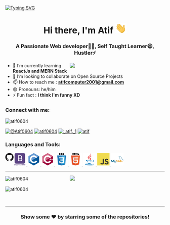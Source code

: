 [![Typing SVG](https://readme-typing-svg.herokuapp.com?font=Yanone+Kaffeesatz&color=40cfcd&size=64&center=true&vCenter=true&width=1000&height=200&lines=Hi+%F0%9F%91%8B%2C+I'm+Atif;A+Passionate+Web+Developer👨‍💻)](https://git.io/typing-svg)
<h1 align="center">Hi there, I'm Atif <img src="https://github.com/ABSphreak/ABSphreak/blob/master/gifs/Hi.gif" width="35px"></h1>
<h3 align="center">A Passionate Web developer👨‍💻, Self Taught Learner😄, Hustler⚡</h3>



<img align="right" src="https://media.giphy.com/media/LmNwrBhejkK9EFP504/giphy.gif" width="300" />

- 🌱 I’m currently learning **ReactJs and MERN Stack**
- 👯 I’m looking to collaborate on Open Source Projects
- 📫 How to reach me : **atifcomputer2001@gmail.com**
- 😄 Pronouns: he/him
- ⚡ Fun fact : **I think I'm funny XD**


<h3 align="left">Connect with me:</h3>


<p align="left"> <img src="https://komarev.com/ghpvc/?username=atif0604&label=Profile%20views&color=0e75b6&style=flat&color=blueviolet" alt="atif0604" /></p>
<p align="left">
<a href="https://twitter.com/Atif0604" target="blank">
  <img align="center" src="https://img.shields.io/badge/-@Atif0604-1ca0f1?style=flat&labelColor=1ca0f1&logo=twitter&logoColor=white&link=https://twitter.com/Atif0604"alt="@Atif0604" /></a>
<a href="https://linkedin.com/in/atif0604" target="blank">
  <img align="center" src="https://img.shields.io/badge/-atif0604-blue?style=flat&logo=Linkedin&logoColor=white&link=https://www.linkedin.com/in/atif0604/" alt="atif0604"  /></a>
<a href="https://instagram.com/_atif._1" target="blank">
  <img align="center" src="https://img.shields.io/badge/-@_atif._1-purple?style=flat&logo=instagram&logoColor=white&link=https://instagram.com/_atif._1/" alt="_atif._1"  /></a>
  <a href="mailto:atifcomputer2001@gmail.com" target="blank">
  <img align="center" src="https://img.shields.io/badge/-atifcomputer2001-c14438?style=flat&logo=Gmail&logoColor=white&link=mailto:atifcomputer2001@gmail.com" alt="atif"  /></a>
</p>


<h3 align="left">Languages and Tools:</h3>
<p align="left"> 
  <a href="https://getbootstrap.com" target="_blank">
    <img src="https://raw.githubusercontent.com/devicons/devicon/master/icons/bootstrap/bootstrap-plain-wordmark.svg" alt="bootstrap" width="40px" height="40px"/> 
  </a> 
  <a href="https://www.cprogramming.com/" target="_blank">
    <img src="https://raw.githubusercontent.com/devicons/devicon/master/icons/c/c-original.svg" alt="c" width="40px" height="40px"/> 
  </a> <a href="https://www.w3schools.com/cpp/" target="_blank"> <img src="https://raw.githubusercontent.com/devicons/devicon/master/icons/cplusplus/cplusplus-original.svg" alt="cplusplus" width="40" height="40"/> </a> 
  <a href="https://www.w3schools.com/css/" target="_blank">
  <img src="https://raw.githubusercontent.com/devicons/devicon/master/icons/css3/css3-original-wordmark.svg" alt="css3" width="40px" height="40px"/>  </a> 
  <a href="https://github.com/" target="_blank">
    <img align="left" alt="GitHub" width="26px" src="https://raw.githubusercontent.com/github/explore/78df643247d429f6cc873026c0622819ad797942/topics/github/github.png" /> </a> 
  <a href="https://www.w3.org/html/" target="_blank"> 
    <img src="https://raw.githubusercontent.com/devicons/devicon/master/icons/html5/html5-original-wordmark.svg" alt="html5" width="40" height="40"/> </a> 
  <a href="https://www.java.com" target="_blank"> 
    <img src="https://raw.githubusercontent.com/devicons/devicon/master/icons/java/java-original.svg" alt="java" width="40" height="40"/> </a>
  <a href="https://developer.mozilla.org/en-US/docs/Web/JavaScript" target="_blank"> 
    <img src="https://raw.githubusercontent.com/devicons/devicon/master/icons/javascript/javascript-original.svg" alt="javascript" width="40" height="40"/> </a> 
  <a href="https://www.mysql.com/" target="_blank"> 
    <img src="https://raw.githubusercontent.com/devicons/devicon/master/icons/mysql/mysql-original-wordmark.svg" alt="mysql" width="40" height="40"/> </a>
</p>
<hr>
<img align="right" src="https://github.com/Atif0604/Atif0604/blob/main/unnamed.gif" width="300" />
<p align="left">
  <img align="center" src="https://github-readme-stats.vercel.app/api/top-langs?username=atif0604&show_icons=true&locale=en&layout=compact&theme=tokyonight" alt="atif0604" />
</p>

<p align="left">
  <img align="center" src="https://github-readme-stats.vercel.app/api?username=atif0604&theme=tokyonight&show_icons=true&locale=en" alt="atif0604" />
</p>


<br>
<hr>
<div align="center">

### Show some ❤️ by starring some of the repositories!

</div>

